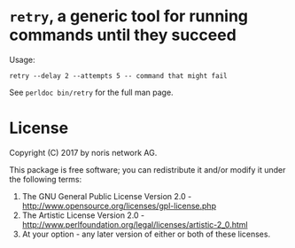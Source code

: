 # `retry`, a generic tool for running commands until they succeed

Usage:

    retry --delay 2 --attempts 5 -- command that might fail

See `perldoc bin/retry` for the full man page.

# License

Copyright (C) 2017 by noris network AG.

This package is free software; you can redistribute it and/or modify it under
the following terms:

1. The GNU General Public License Version 2.0 -
http://www.opensource.org/licenses/gpl-license.php
2. The Artistic License Version 2.0 -
http://www.perlfoundation.org/legal/licenses/artistic-2_0.html
3. At your option - any later version of either or both of these licenses.
